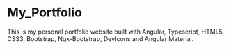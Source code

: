 # My_Portfolio
This is my personal portfolio website built with Angular, Typescript, HTML5, CSS3, Bootstrap, Ngx-Bootstrap, DevIcons and Angular Material.
